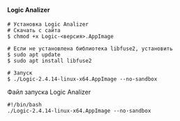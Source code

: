 #### Logic Analizer

```
# Установка Logic Analizer
# Скачать с сайта 
$ chmod +x Logic-<версия>.AppImage

# Если не установлена библиотека libfuse2, установить
$ sudo apt update
$ sudo apt install libfuse2

# Запуск
$ ./Logic-2.4.14-linux-x64.AppImage --no-sandbox
```
Файл запуска Logic Analizer
```
#!/bin/bash
./Logic-2.4.14-linux-x64.AppImage --no-sandbox
```
